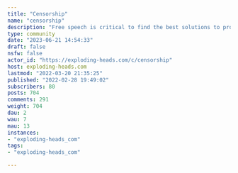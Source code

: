 ```yaml
---
title: "Censorship" 
name: "censorship"
description: "Free speech is critical to find the best solutions to problems and enjoy the full benefits of human creativity.There can be no freedom without free speech."
type: community
date: "2023-06-21 14:54:33"
draft: false
nsfw: false
actor_id: "https://exploding-heads.com/c/censorship"
host: exploding-heads.com
lastmod: "2022-03-20 21:35:25"
published: "2022-02-28 19:49:02"
subscribers: 80
posts: 704
comments: 291
weight: 704
dau: 2
wau: 7
mau: 13
instances:
- "exploding-heads_com"
tags: 
- "exploding-heads_com"

---
```


